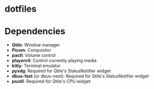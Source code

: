 # dotfiles

# Dependencies

+ **Qtile**: Window manager
+ **Picom**: Compositor
+ **pactl**: Volume control
+ **playerctl**: Control currently playing media
+ **kitty**: Terminal emulator
+ **pyxdg**: Required for Qtile's StatusNotifier widget
+ **dbus-fast** (or dbus-next): Required for Qtile's StatusNotifier widget
+ **psutil**: Required for Qtile's CPU widget

 
